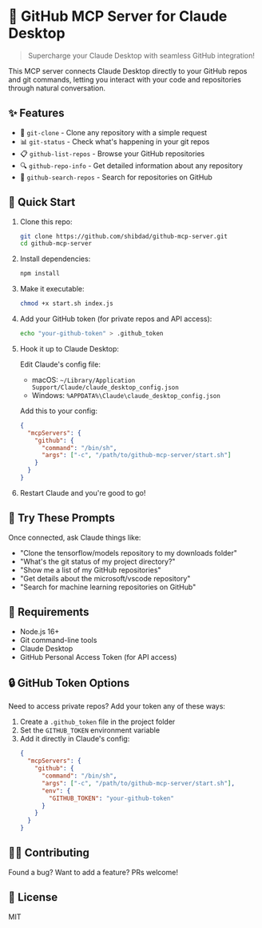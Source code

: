 # 🔗 GitHub MCP Server for Claude Desktop

> Supercharge your Claude Desktop with seamless GitHub integration!

This MCP server connects Claude Desktop directly to your GitHub repos and git commands, letting you interact with your code and repositories through natural conversation.

## ✨ Features

- 🔄 `git-clone` - Clone any repository with a simple request
- 📊 `git-status` - Check what's happening in your git repos
- 📋 `github-list-repos` - Browse your GitHub repositories
- 🔍 `github-repo-info` - Get detailed information about any repository
- 🔎 `github-search-repos` - Search for repositories on GitHub

## 🚀 Quick Start

1. Clone this repo:
   ```bash
   git clone https://github.com/shibdad/github-mcp-server.git
   cd github-mcp-server
   ```

2. Install dependencies:
   ```bash
   npm install
   ```

3. Make it executable:
   ```bash
   chmod +x start.sh index.js
   ```

4. Add your GitHub token (for private repos and API access):
   ```bash
   echo "your-github-token" > .github_token
   ```

5. Hook it up to Claude Desktop:

   Edit Claude's config file:
   - macOS: `~/Library/Application Support/Claude/claude_desktop_config.json`
   - Windows: `%APPDATA%\Claude\claude_desktop_config.json`

   Add this to your config:
   ```json
   {
     "mcpServers": {
       "github": {
         "command": "/bin/sh",
         "args": ["-c", "/path/to/github-mcp-server/start.sh"]
       }
     }
   }
   ```

6. Restart Claude and you're good to go!

## 💬 Try These Prompts

Once connected, ask Claude things like:
- "Clone the tensorflow/models repository to my downloads folder"
- "What's the git status of my project directory?"
- "Show me a list of my GitHub repositories"
- "Get details about the microsoft/vscode repository"
- "Search for machine learning repositories on GitHub"

## 🔧 Requirements

- Node.js 16+
- Git command-line tools
- Claude Desktop
- GitHub Personal Access Token (for API access)

## 🔒 GitHub Token Options

Need to access private repos? Add your token any of these ways:

1. Create a `.github_token` file in the project folder
2. Set the `GITHUB_TOKEN` environment variable
3. Add it directly in Claude's config:
   ```json
   {
     "mcpServers": {
       "github": {
         "command": "/bin/sh",
         "args": ["-c", "/path/to/github-mcp-server/start.sh"],
         "env": {
           "GITHUB_TOKEN": "your-github-token"
         }
       }
     }
   }
   ```

## 🙋‍♂️ Contributing

Found a bug? Want to add a feature? PRs welcome!

## 📜 License

MIT
